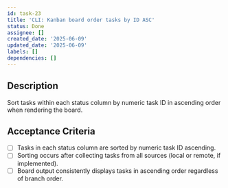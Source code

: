 ```yaml
---
id: task-23
title: 'CLI: Kanban board order tasks by ID ASC'
status: Done
assignee: []
created_date: '2025-06-09'
updated_date: '2025-06-09'
labels: []
dependencies: []
---
```


## Description

Sort tasks within each status column by numeric task ID in ascending order when rendering the board.

## Acceptance Criteria

- [ ] Tasks in each status column are sorted by numeric task ID ascending.
- [ ] Sorting occurs after collecting tasks from all sources (local or remote, if implemented).
- [ ] Board output consistently displays tasks in ascending order regardless of branch order.
